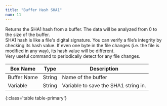 ```yaml
---
title: "Buffer Hash SHA1"
num: 11
---
```


Returns the SHA1 hash from a buffer. The data will be analyzed from 0 to the size of the buffer.\
SHA1 hash is like a file's digital signature. You can verify a file’s integrity by checking its hash value. If even one byte in the file changes (i.e. the file is modified in any way), its hash value will be different.\
Very useful command to periodically detect for any file changes.

| Box Name | Type | Description | 
|-------|--------|--------
|Buffer Name	|String	| Name of the buffer
|Variable|String|Variable to save the SHA1 string in.
{:class='table table-primary'}









